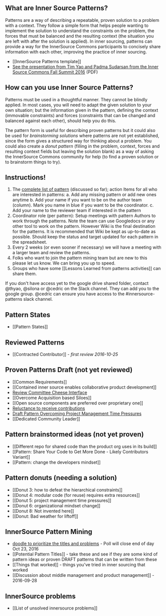 ## What are Inner Source Patterns?
Patterns are a way of describing a repeatable, proven solution to a problem with a context. They follow a simple form that helps people wanting to implement the solution to understand the constraints on the problem, the forces that must be balanced and the resulting context (the situation you are left with after the solution is applied). In inner sourcing, patterns can provide a way for the InnerSource Commons participants to concisely share information with each other, improving the practice of inner sourcing.

* [[InnerSource Patterns template]]
* [See the presentation from Tim Yao and Padma Sudarsan from the Inner Source Commons Fall Summit 2016](https://drive.google.com/open?id=0B7_9iQb93uBQbnlkdHNuUGhpTXc) (PDF)

## How can you use Inner Source Patterns?
Patterns must be used in a thoughtful manner. They cannot be blindly applied. In most cases, you will need to adapt the given solution to your own situation; but the information given in the pattern, defining the context (immovable constraints) and forces (constraints that can be changed and balanced against each other), should help you do this.

The pattern form is useful for describing proven patterns but it could also be used for *brainstorming solutions* where patterns are not yet established, since the form gives a structured way for thinking about a problem. You could also create a *donut pattern* (filling in the problem, context, forces and resulting context fields but leaving the solution blank) as a way of asking the InnerSource Commons community for help (to find a proven solution or to brainstorm things to try).

## Instructions!
1. The [complete list of pattern](https://docs.google.com/spreadsheets/d/17KPZdCoquTnYSj03pX4v2vn8lrSYO_6HK20u1cwaLPg/edit#gid=0) (discussed so far); action Items for all who are interested in patterns:
    a. Add any missing pattern or add new ones anytime
    b. Add your name if you want to be on the author team (column). Mark you name in blue if you want to be the coordinator.
    c. Add your name to the reviewer team if interested in the pattern
2. Coordinator role (per pattern):
Setup meetings with pattern Authors to work through the patterns. Note the team can use Googledocs or any other tool to work on the pattern. However Wiki is the final destination for the patterns. It is recommended that Wiki be kept as up-to-date as possible. Should keep the status and target updated for each pattern in the spreadsheet.
3. Every 2 weeks (or even sooner if necessary) we will have a meeting with a larger team and review the patterns.
4. Folks who want to join the pattern mining team but are new to this please let us know. We can bring you up to speed. 
5. Groups who have some [[Lessons Learned from patterns activities]] can share them.

If you don't have access yet to the google drive shared folder, contact @thyao, @silona or @cedric on the Slack channel. They can add you to the google group. @cedric can ensure you have access to the #innersource-patterns slack channel.

## Pattern States
* [[Pattern States]]

## Reviewed Patterns
* [[Contracted Contributor]] - *first review 2016-10-25*

## Proven Patterns Draft (not yet reviewed)
* [[Common Requirements]]
* [[Contained inner source enables collaborative product development]]
* [Review Committee Cheese Interface](https://github.com/paypal/InnerSourceCommons/wiki/Review-Committee--aka--Cheese-Interface)
* [[Overcome Acquisition based Siloes]]  
* [[Open source components are preferred over proprietary one]]
* [Reluctance to receive contributions](https://docs.google.com/document/d/13QDN-BpE_BixRFVGjao32n4Ctim0ROXAHbBWMBOijb4/edit)
* [Draft Pattern Overcoming Project Management Time Pressures](https://github.com/paypal/InnerSourceCommons/wiki/Draft-Pattern---Overcoming-Project-Management-Time-Pressures)
* [[Dedicated Community Leader]]

## Pattern brainstormed ideas (not yet proven)
* [[Different repo for shared code than the product org uses in its build]]
* [[Pattern: Share Your Code to Get More Done - Likely Contributors Variant]]
* [[Pattern: change the developers mindset]]

## Pattern donuts (needing a solution)  

* [[Donut 3: how to defeat the hierarchical constraints]]  
* [[Donut 4: modular code (for reuse) requires extra resources]]  
* [[Donut 5: project management time pressures]]
* [[Donut 6: organizational mindset change]]  
* [[Donut 8: Not invented here]]
* [[Donut: Bad weather for liftoff]]


## InnerSource Pattern Mining
* [doodle to prioritize the titles and problems](http://doodle.com/poll/mgtwvvpaphx4y3pf) - Poll will close end of day Oct 23, 2016
* [[Potential Pattern Titles]] - take these and see if they are some kind of pattern ideas or proven DRAFT patterns that can be written from these
* [[Things that worked]] - things you've tried in inner sourcing that worked
* [[Discussion about middle management and product management]] - 2016-09-28  


## InnerSource problems
* [[List of unsolved innersource problems]]